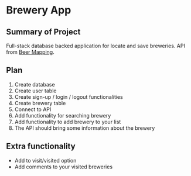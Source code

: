 # Brewery App

## Summary of Project

Full-stack database backed application for locate and save breweries.
API from [Beer Mapping](https://beermapping.com/api/).

## Plan

1. Create database
2. Create user table
3. Create sign-up / login / logout functionalities
4. Create brewery table
5. Connect to API
6. Add functionality for searching brewery
7. Add functionality to add brewery to your list
8. The API should bring some information about the brewery

## Extra functionality

- Add to visit/visited option
- Add comments to your visited breweries

